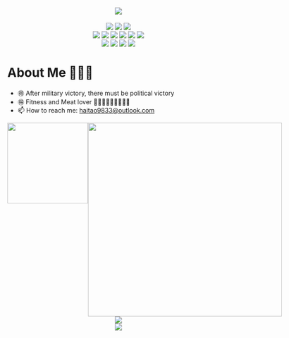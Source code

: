 <!--居中打印-->
<h1 align="center"><img src="https://readme-typing-svg.herokuapp.com/?lines=前沿革命🌏文质彬彬🦄蘧瑗知非&center=true&size=27"></h1>

<div align="center">
<img src="https://img.shields.io/badge/生活-健身-ff5722.svg?colorA=FFB6C1&colorB=4B0082&logo=underarmour&style=flat-square" />
<img src="https://img.shields.io/badge/读书-《孙子兵法》-ff5722.svg?colorA=FFB6C1&colorB=4B0082&logo=mdbook&style=flat-square" />
<img src="https://img.shields.io/badge/读书-《论语》-ff5722.svg?colorA=FFB6C1&colorB=4B0082&logo=mdbook&style=flat-square" />
<br>
<img src="https://img.shields.io/badge/Java-源码-ff5722.svg?colorB=00CD00" />
<img src="https://img.shields.io/badge/Java-Stream 流-ff5722.svg?colorB=00CD00" />
<img src="https://img.shields.io/badge/Java-算法-ff5722.svg?colorB=00CD00" />
<img src="https://img.shields.io/badge/Java-设计模式-ff5722.svg?colorB=00CD00" />
<img src="https://img.shields.io/badge/Java-类与对象-ff5722.svg?colorB=00CD00" />
<img src="https://img.shields.io/badge/Java-正则表达式-ff5722.svg?colorB=00CD00" />
<br>
<img src="https://img.shields.io/badge/Python-神经网络-ff5722.svg?colorB=ff69b4" />
<img src="https://img.shields.io/badge/Python-MathBert-ff5722.svg?colorB=ff69b4" />
<img src="https://img.shields.io/badge/Python-深度学习-ff5722.svg?colorB=ff69b4" />
<img src="https://img.shields.io/badge/Python-Jupyter Notebook-ff5722.svg?colorB=ff69b4" />
</div>

# About Me 👋🥱🥱

- :ideograph_advantage: After military victory, there must be political victory
- :ideograph_advantage: Fitness and Meat lover :egg::egg::egg::cut_of_meat::cut_of_meat::cut_of_meat::milk_glass::milk_glass::milk_glass:
- 📫 How to reach me: haitao9833@outlook.com



<!--数据统计-->
<!--语言统计-->
<div align="center" style="display: flex;text-align:center;">
  <img hspace="0px" height="183px" src="https://github-readme-stats.vercel.app/api/top-langs/?username=haitao9833&hide_border=true&layout=compact&langs_count=10&text_color=000&icon_color=fff&bg_color=39BAE8,83FFE6,8dfcfb,dcc9f8" />
  <img hspace="0px" width="440" src="https://github-readme-stats.vercel.app/api?username=haitao9833&hide_border=true&show_icons=true&icon_color=CE1D2D&text_color=000000&bg_color=fce8d8,FCF4D9,fff4c5,fff4c5,52fa5a" />
</div>

<div align="center">
    <img src="https://github-readme-activity-graph.cyclic.app/graph?username=haitao9833&theme=minimal&hide_title=true" />
</div>
<div align="center"><img src="https://profile-counter.glitch.me/haitao9833/count.svg" /></div>


<!--
// 标题居中
# <p align="center"> About Me 👋🥱🥱</p>
//配色
fce8d8,FCF4D9,fff4c5,F71E35
fce8d8,FCF4D9,fff4c5,A2FAA3
fff7f7,fae3d9,ffb6b9,ffeead
9BD7D5,87E293,AFEAAA,4FD5D6
e2f2d5,87E293,78fee0,d280f9
FE8402,87E293,AFEAAA,FF7260
// 待用
You are my ![visitors](https://visitor-badge.glitch.me/badge?page_id=haitao9833&left_color=green&right_color=red)
![Visitor Count](https://profile-counter.glitch.me/haitao9833/count.svg)
![Phodal's Title](http://brand.phodal.com/titles/generate/titles/pumpkin.svg)
<div align="left"> <img src="https://github-readme-stats.vercel.app/api?username=haitao9833&hide_border=true&show_icons=true&text_color=000&icon_color=000&bg_color=0,ea6161,ffc64d,fffc4d,52fa5a&theme=graywhite" /> </div>
-->
